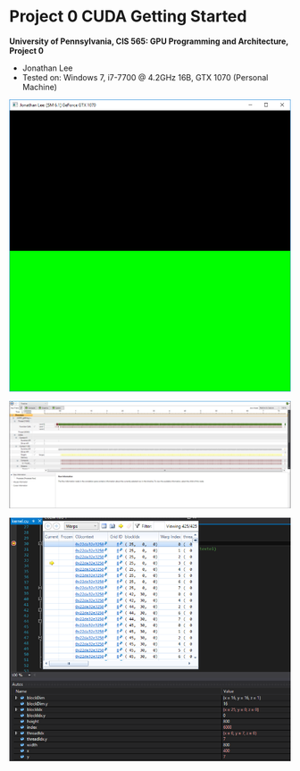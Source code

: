 Project 0 CUDA Getting Started
====================

**University of Pennsylvania, CIS 565: GPU Programming and Architecture, Project 0**

* Jonathan Lee
* Tested on: Windows 7, i7-7700 @ 4.2GHz 16B, GTX 1070 (Personal Machine)

[<img src="images/screenshot.PNG">](images/screenshot.PNG)

[<img src="images/timeline.PNG">](images/timeline.PNG)

[<img src="images/autos&info.PNG">](images/autos&info.PNG)